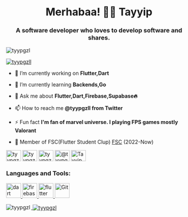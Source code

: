 <h1 align="center">Merhabaa! 👋🏻 Tayyip</h1>
</b>
<h3 align="center">A software developer who loves to develop software and shares.</h3>

<p align="left"> <img src="https://komarev.com/ghpvc/?username=tyypgzl&label=Profile%20views&color=0e75b6&style=flat" alt="tyypgzl" /> </p>


<p align="left"> <a href="https://twitter.com/tyypgzll" target="blank"><img src="https://img.shields.io/twitter/follow/tyypgzll?logo=twitter&style=for-the-badge" alt="tyypgzll" /></a> </p>

- 🔭 I’m currently working on **Flutter,Dart**

- 🌱 I’m currently learning **Backends,Go**

- 💬 Ask me about **Flutter,Dart,Firebase,Supabase🔥**

- 📫 How to reach me **@tyypgzll from Twitter**

- ⚡ Fun fact **I'm fan of marvel universe. I playing FPS games mostly Valorant**

- 💼 Member of FSC(Flutter Student Clup) [ FSC](https://twitter.com/Flutterstudents) (2022-Now)

<p align="left">
<a href="https://twitter.com/tyypgzll" target="blank"><img align="center" src="https://raw.githubusercontent.com/rahuldkjain/github-profile-readme-generator/master/src/images/icons/Social/twitter.svg" alt="tyypgzll" height="30" width="40" /></a>
<a href="https://linkedin.com/in/tyypgzl" target="blank"><img align="center" src="https://raw.githubusercontent.com/rahuldkjain/github-profile-readme-generator/master/src/images/icons/Social/linked-in-alt.svg" alt="tyypgzl" height="30" width="40" /></a>
<a href="https://instagram.com/tyypgzl" target="blank"><img align="center" src="https://raw.githubusercontent.com/rahuldkjain/github-profile-readme-generator/master/src/images/icons/Social/instagram.svg" alt="tyypgzl" height="30" width="40" /></a>
<a href="https://medium.com/@tyypgzl" target="blank"><img align="center" src="https://raw.githubusercontent.com/rahuldkjain/github-profile-readme-generator/master/src/images/icons/Social/medium.svg" alt="@tyypgzl" height="30" width="40" /></a>
<a href="https://discord.gg/Tayyip Güzel#1770" target="blank"><img align="center" src="https://raw.githubusercontent.com/rahuldkjain/github-profile-readme-generator/master/src/images/icons/Social/discord.svg" alt="Tayyip Güzel#1770" height="30" width="40" /></a>
</p>

<h3 align="left">Languages and Tools:</h3>
<p align="left"> <a href="https://dart.dev" target="_blank" rel="noreferrer"> <img src="https://www.vectorlogo.zone/logos/dartlang/dartlang-icon.svg" alt="dart" width="40" height="40"/> </a> <a href="https://firebase.google.com/" target="_blank" rel="noreferrer"> <img src="https://www.vectorlogo.zone/logos/firebase/firebase-icon.svg" alt="firebase" width="40" height="40"/> </a> <a href="https://flutter.dev" target="_blank" rel="noreferrer"> <img src="https://www.vectorlogo.zone/logos/flutterio/flutterio-icon.svg" alt="flutter" width="40" height="40"/> </a> <a href="https://git-scm.com/" target="_blank" rel="noreferrer"> <img src="https://raw.githubusercontent.com/rahuldkjain/github-profile-readme-generator/master/src/images/icons/Other/git.svg" alt="Git" width="40" height="40"/> </p>

<p><img align="left" src="https://github-readme-stats.vercel.app/api/top-langs?username=tyypgzl&show_icons=true&locale=en&layout=compact" alt="tyypgzl" /></p>


<p>&nbsp;<img align="center" src="https://github-readme-stats.vercel.app/api?username=tyypgzl&show_icons=true&locale=en" alt="tyypgzl" /></p>
